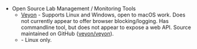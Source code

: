 * Open Source Lab Management / Monitoring Tools
  - [Veyon](https://veyon.io) - Supports Linux and Windows, open to macOS work. Does not currently appear to offer browser blocking/logging. Has commandline tool, but does not appear to expose a web API. Source maintained on GitHub {[veyon/veyon](https://github.com/veyon/veyon)).
  - []() - Linux only.
